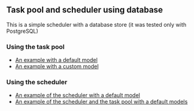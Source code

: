 ## Task pool and scheduler using database

This is a simple scheduler with a database store (it was tested only with PostgreSQL)

### Using the task pool

* [An example with a default model](blob/main/examples/task/main.go)
* [An example with a custom model](blob/main/examples/task_model/main.go)


### Using the scheduler
* [An example of the scheduler with a default model](blob/main/examples/scheduler/main.go)
* [An example of the scheduler and the task pool with a default models](blob/main/examples/complex/main.go)
